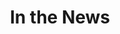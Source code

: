 ---
title: "In the News"
AdityaImg: "/images/resources/aditya.png"
AdityaH: "Aditya Birla Group’s - Bizlabs:  The Digital AI Conclave"
NascomH: "NASSCOM Centre of Excellence – IoT & AI Startup Showcase"

NascomImg: "/images/resources/nasscom1.jpg"
NascoImg1: "/images/resources/nasscom2.png"

TurboH: "Turbostart Founders’ Fellowship First Edition 2020 "


ref: "Reference URL:"

---